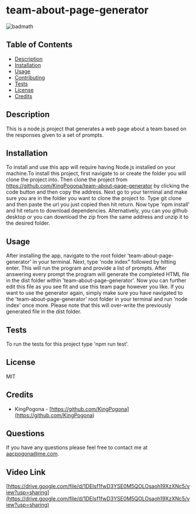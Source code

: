 
# team-about-page-generator


![badmath](https://img.shields.io/badge/License-MIT-green)
    

## Table of Contents 


* [Description](#description)
* [Installation](#installation)
* [Usage](#usage)
* [Contributing](#contributing)
* [Tests](#tests)
* [License](#license)
* [Credits](#credits)
    
    

## Description 

This is a node.js project that generates a web page about a team based on the responses given to a set of prompts.



## Installation

To install and use this app will require having Node.js installed on your machine.To install this project, first navigate to or create the folder you will clone the project into. Then clone the project from https://github.com/KingPogona/team-about-page-generator by clicking the code button and then copy the address. Next go to your terminal and make sure you are in the folder you want to clone the project to. Type git clone and then paste the url you just copied then hit return. Now type 'npm install' and hit return to download dependencies. Alternatively, you can you github desktop or you can download the zip from the same address and unzip it to the desired folder.
    

    
## Usage 

After installing the app, navigate to the root folder 'team-about-page-generator' in your terminal. Next, type 'node index" followed by hitting enter. This will run the program and provide a list of prompts. After answering every prompt the program will generate the completed HTML file in the dist folder within 'team-about-page-generator'. Now you can further edit this file as you see fit and use this team page however you like. If you want to use the generator again, simply make sure you have navigated to the 'team-about-page-generator' root folder in your terminal and run 'node index' once more. Please note that this will over-write the previously generated file in the dist folder.




## Tests

To run the tests for this project type 'npm run test'.

    

## License
    
MIT
    
    

## Credits

* KingPogona - [https://github.com/KingPogona](https://github.com/KingPogona)
    


## Questions

If you have any questions please feel free to contact me at aacpogona@me.com.


## Video Link

[https://drive.google.com/file/d/1DEIsf1fwD3YSE0M5QOLOsaoh19XzXNc5/view?usp=sharing](https://drive.google.com/file/d/1DEIsf1fwD3YSE0M5QOLOsaoh19XzXNc5/view?usp=sharing)
    
